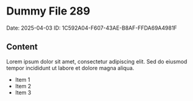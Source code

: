 # Dummy File 289

Date: 2025-04-03
ID: 1C592A04-F607-43AE-B8AF-FFDA69A4981F

## Content

Lorem ipsum dolor sit amet, consectetur adipiscing elit.
Sed do eiusmod tempor incididunt ut labore et dolore magna aliqua.

* Item 1
* Item 2
* Item 3

